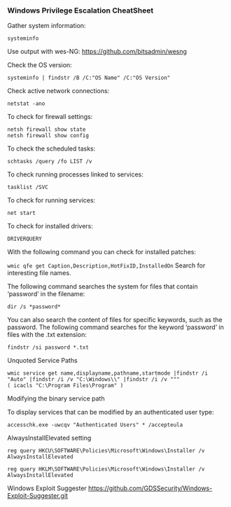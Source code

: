 ### Windows Privilege Escalation CheatSheet

Gather system information:

```systeminfo```

Use output with wes-NG: https://github.com/bitsadmin/wesng


Check the OS version: 

```systeminfo | findstr /B /C:"OS Name" /C:"OS Version" ```

Check active network connections: 

```netstat -ano ```

To check for firewall settings: 

```
netsh firewall show state 
netsh firewall show config 
```

To check the scheduled tasks: 

``` schtasks /query /fo LIST /v ```

To check running processes linked to services: 

```tasklist /SVC ```

To check for running services: 

``` net start ```

To check for installed drivers: 

``` DRIVERQUERY ```

With the following command you can check for installed patches: 

``` wmic qfe get Caption,Description,HotFixID,InstalledOn ```
Search for interesting file names. 

The following command searches the system for files that contain ‘password’ in the filename: 

``` dir /s *password* ```

You can also search the content of files for specific keywords, such as the password. The following command searches for the keyword ‘password’ in files with the .txt extension: 

``` findstr /si password *.txt ```

Unquoted Service Paths 

```
wmic service get name,displayname,pathname,startmode |findstr /i "Auto" |findstr /i /v "C:\Windows\\" |findstr /i /v """ 
( icacls "C:\Program Files\Program" ) 
```

Modifying the binary service path 

To display services that can be modified by an authenticated user type: 

``` accesschk.exe -uwcqv "Authenticated Users" * /accepteula ```

AlwaysInstallElevated setting 

```
reg query HKCU\SOFTWARE\Policies\Microsoft\Windows\Installer /v AlwaysInstallElevated 

reg query HKLM\SOFTWARE\Policies\Microsoft\Windows\Installer /v AlwaysInstallElevated  
```

Windows Exploit Suggester https://github.com/GDSSecurity/Windows-Exploit-Suggester.git